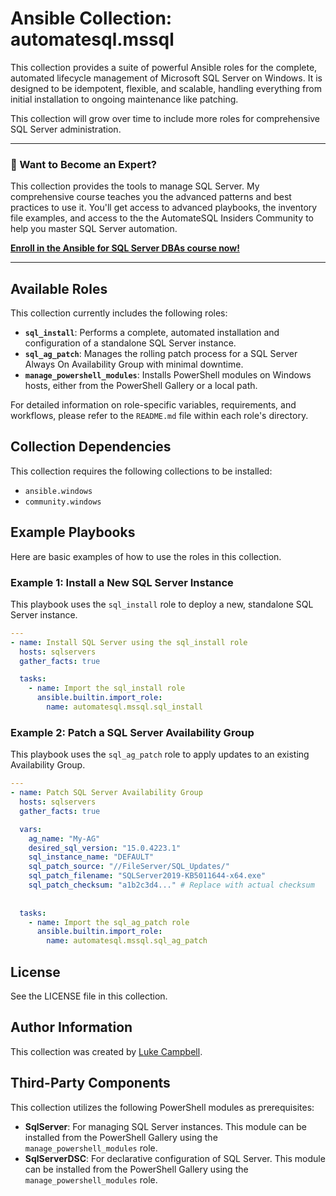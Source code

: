 # Ansible Collection: automatesql.mssql

This collection provides a suite of powerful Ansible roles for the complete, automated lifecycle management of Microsoft SQL Server on Windows. It is designed to be idempotent, flexible, and scalable, handling everything from initial installation to ongoing maintenance like patching.

This collection will grow over time to include more roles for comprehensive SQL Server administration.

---

### **🚀 Want to Become an Expert?**

This collection provides the tools to manage SQL Server. My comprehensive course teaches you the advanced patterns and best practices to use it. You'll get access to advanced playbooks, the inventory file examples, and access to the the AutomateSQL Insiders Community to help you master SQL Server automation.

**[Enroll in the Ansible for SQL Server DBAs course now!](https://www.automatesql.com/ansible)**

---

## Available Roles

This collection currently includes the following roles:

*   **`sql_install`**: Performs a complete, automated installation and configuration of a standalone SQL Server instance.
*   **`sql_ag_patch`**: Manages the rolling patch process for a SQL Server Always On Availability Group with minimal downtime.
*   **`manage_powershell_modules`**: Installs PowerShell modules on Windows hosts, either from the PowerShell Gallery or a local path.

For detailed information on role-specific variables, requirements, and workflows, please refer to the `README.md` file within each role's directory.

## Collection Dependencies

This collection requires the following collections to be installed:
* `ansible.windows`
* `community.windows`

## Example Playbooks

Here are basic examples of how to use the roles in this collection.

### Example 1: Install a New SQL Server Instance

This playbook uses the `sql_install` role to deploy a new, standalone SQL Server instance.

```yaml
---
- name: Install SQL Server using the sql_install role
  hosts: sqlservers
  gather_facts: true

  tasks:
    - name: Import the sql_install role
      ansible.builtin.import_role:
        name: automatesql.mssql.sql_install
```

### Example 2: Patch a SQL Server Availability Group

This playbook uses the `sql_ag_patch` role to apply updates to an existing Availability Group.

```yaml
---
- name: Patch SQL Server Availability Group
  hosts: sqlservers
  gather_facts: true

  vars:
    ag_name: "My-AG"
    desired_sql_version: "15.0.4223.1"
    sql_instance_name: "DEFAULT"
    sql_patch_source: "//FileServer/SQL_Updates/"
    sql_patch_filename: "SQLServer2019-KB5011644-x64.exe"
    sql_patch_checksum: "a1b2c3d4..." # Replace with actual checksum
    
  
  tasks: 
    - name: Import the sql_ag_patch role
      ansible.builtin.import_role:
        name: automatesql.mssql.sql_ag_patch  
```

## License

See the LICENSE file in this collection.

## Author Information

This collection was created by [Luke Campbell](https://www.automatesql.com).

## Third-Party Components

This collection utilizes the following PowerShell modules as prerequisites:

*   **SqlServer**: For managing SQL Server instances. This module can be installed from the PowerShell Gallery using the `manage_powershell_modules` role.
*   **SqlServerDSC**: For declarative configuration of SQL Server. This module can be installed from the PowerShell Gallery using the `manage_powershell_modules` role.